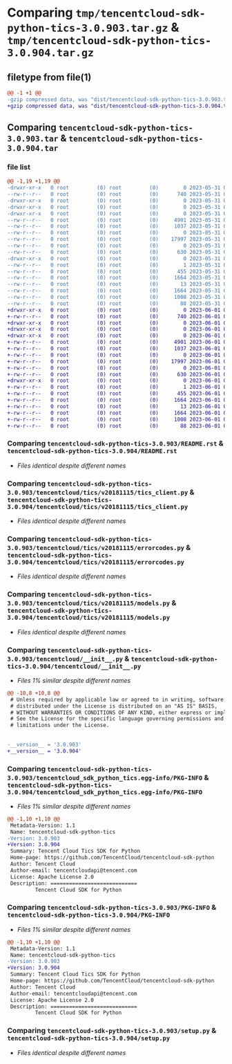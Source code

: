 # Comparing `tmp/tencentcloud-sdk-python-tics-3.0.903.tar.gz` & `tmp/tencentcloud-sdk-python-tics-3.0.904.tar.gz`

## filetype from file(1)

```diff
@@ -1 +1 @@
-gzip compressed data, was "dist/tencentcloud-sdk-python-tics-3.0.903.tar", last modified: Wed May 31 02:23:20 2023, max compression
+gzip compressed data, was "dist/tencentcloud-sdk-python-tics-3.0.904.tar", last modified: Thu Jun  1 02:48:32 2023, max compression
```

## Comparing `tencentcloud-sdk-python-tics-3.0.903.tar` & `tencentcloud-sdk-python-tics-3.0.904.tar`

### file list

```diff
@@ -1,19 +1,19 @@
-drwxr-xr-x   0 root         (0) root         (0)        0 2023-05-31 02:23:20.000000 tencentcloud-sdk-python-tics-3.0.903/
--rw-r--r--   0 root         (0) root         (0)      740 2023-05-31 02:23:20.000000 tencentcloud-sdk-python-tics-3.0.903/README.rst
-drwxr-xr-x   0 root         (0) root         (0)        0 2023-05-31 02:23:20.000000 tencentcloud-sdk-python-tics-3.0.903/tencentcloud/
-drwxr-xr-x   0 root         (0) root         (0)        0 2023-05-31 02:23:20.000000 tencentcloud-sdk-python-tics-3.0.903/tencentcloud/tics/
-drwxr-xr-x   0 root         (0) root         (0)        0 2023-05-31 02:23:20.000000 tencentcloud-sdk-python-tics-3.0.903/tencentcloud/tics/v20181115/
--rw-r--r--   0 root         (0) root         (0)     4901 2023-05-31 02:23:20.000000 tencentcloud-sdk-python-tics-3.0.903/tencentcloud/tics/v20181115/tics_client.py
--rw-r--r--   0 root         (0) root         (0)     1037 2023-05-31 02:23:20.000000 tencentcloud-sdk-python-tics-3.0.903/tencentcloud/tics/v20181115/errorcodes.py
--rw-r--r--   0 root         (0) root         (0)        0 2023-05-31 02:23:20.000000 tencentcloud-sdk-python-tics-3.0.903/tencentcloud/tics/v20181115/__init__.py
--rw-r--r--   0 root         (0) root         (0)    17997 2023-05-31 02:23:20.000000 tencentcloud-sdk-python-tics-3.0.903/tencentcloud/tics/v20181115/models.py
--rw-r--r--   0 root         (0) root         (0)        0 2023-05-31 02:23:20.000000 tencentcloud-sdk-python-tics-3.0.903/tencentcloud/tics/__init__.py
--rw-r--r--   0 root         (0) root         (0)      630 2023-05-31 02:23:20.000000 tencentcloud-sdk-python-tics-3.0.903/tencentcloud/__init__.py
-drwxr-xr-x   0 root         (0) root         (0)        0 2023-05-31 02:23:20.000000 tencentcloud-sdk-python-tics-3.0.903/tencentcloud_sdk_python_tics.egg-info/
--rw-r--r--   0 root         (0) root         (0)        1 2023-05-31 02:23:20.000000 tencentcloud-sdk-python-tics-3.0.903/tencentcloud_sdk_python_tics.egg-info/dependency_links.txt
--rw-r--r--   0 root         (0) root         (0)      455 2023-05-31 02:23:20.000000 tencentcloud-sdk-python-tics-3.0.903/tencentcloud_sdk_python_tics.egg-info/SOURCES.txt
--rw-r--r--   0 root         (0) root         (0)     1664 2023-05-31 02:23:20.000000 tencentcloud-sdk-python-tics-3.0.903/tencentcloud_sdk_python_tics.egg-info/PKG-INFO
--rw-r--r--   0 root         (0) root         (0)       13 2023-05-31 02:23:20.000000 tencentcloud-sdk-python-tics-3.0.903/tencentcloud_sdk_python_tics.egg-info/top_level.txt
--rw-r--r--   0 root         (0) root         (0)     1664 2023-05-31 02:23:20.000000 tencentcloud-sdk-python-tics-3.0.903/PKG-INFO
--rw-r--r--   0 root         (0) root         (0)     1008 2023-05-31 02:23:20.000000 tencentcloud-sdk-python-tics-3.0.903/setup.py
--rw-r--r--   0 root         (0) root         (0)       88 2023-05-31 02:23:20.000000 tencentcloud-sdk-python-tics-3.0.903/setup.cfg
+drwxr-xr-x   0 root         (0) root         (0)        0 2023-06-01 02:48:32.000000 tencentcloud-sdk-python-tics-3.0.904/
+-rw-r--r--   0 root         (0) root         (0)      740 2023-06-01 02:48:32.000000 tencentcloud-sdk-python-tics-3.0.904/README.rst
+drwxr-xr-x   0 root         (0) root         (0)        0 2023-06-01 02:48:32.000000 tencentcloud-sdk-python-tics-3.0.904/tencentcloud/
+drwxr-xr-x   0 root         (0) root         (0)        0 2023-06-01 02:48:32.000000 tencentcloud-sdk-python-tics-3.0.904/tencentcloud/tics/
+drwxr-xr-x   0 root         (0) root         (0)        0 2023-06-01 02:48:32.000000 tencentcloud-sdk-python-tics-3.0.904/tencentcloud/tics/v20181115/
+-rw-r--r--   0 root         (0) root         (0)     4901 2023-06-01 02:48:32.000000 tencentcloud-sdk-python-tics-3.0.904/tencentcloud/tics/v20181115/tics_client.py
+-rw-r--r--   0 root         (0) root         (0)     1037 2023-06-01 02:48:32.000000 tencentcloud-sdk-python-tics-3.0.904/tencentcloud/tics/v20181115/errorcodes.py
+-rw-r--r--   0 root         (0) root         (0)        0 2023-06-01 02:48:32.000000 tencentcloud-sdk-python-tics-3.0.904/tencentcloud/tics/v20181115/__init__.py
+-rw-r--r--   0 root         (0) root         (0)    17997 2023-06-01 02:48:32.000000 tencentcloud-sdk-python-tics-3.0.904/tencentcloud/tics/v20181115/models.py
+-rw-r--r--   0 root         (0) root         (0)        0 2023-06-01 02:48:32.000000 tencentcloud-sdk-python-tics-3.0.904/tencentcloud/tics/__init__.py
+-rw-r--r--   0 root         (0) root         (0)      630 2023-06-01 02:48:32.000000 tencentcloud-sdk-python-tics-3.0.904/tencentcloud/__init__.py
+drwxr-xr-x   0 root         (0) root         (0)        0 2023-06-01 02:48:32.000000 tencentcloud-sdk-python-tics-3.0.904/tencentcloud_sdk_python_tics.egg-info/
+-rw-r--r--   0 root         (0) root         (0)        1 2023-06-01 02:48:32.000000 tencentcloud-sdk-python-tics-3.0.904/tencentcloud_sdk_python_tics.egg-info/dependency_links.txt
+-rw-r--r--   0 root         (0) root         (0)      455 2023-06-01 02:48:32.000000 tencentcloud-sdk-python-tics-3.0.904/tencentcloud_sdk_python_tics.egg-info/SOURCES.txt
+-rw-r--r--   0 root         (0) root         (0)     1664 2023-06-01 02:48:32.000000 tencentcloud-sdk-python-tics-3.0.904/tencentcloud_sdk_python_tics.egg-info/PKG-INFO
+-rw-r--r--   0 root         (0) root         (0)       13 2023-06-01 02:48:32.000000 tencentcloud-sdk-python-tics-3.0.904/tencentcloud_sdk_python_tics.egg-info/top_level.txt
+-rw-r--r--   0 root         (0) root         (0)     1664 2023-06-01 02:48:32.000000 tencentcloud-sdk-python-tics-3.0.904/PKG-INFO
+-rw-r--r--   0 root         (0) root         (0)     1008 2023-06-01 02:48:32.000000 tencentcloud-sdk-python-tics-3.0.904/setup.py
+-rw-r--r--   0 root         (0) root         (0)       88 2023-06-01 02:48:32.000000 tencentcloud-sdk-python-tics-3.0.904/setup.cfg
```

### Comparing `tencentcloud-sdk-python-tics-3.0.903/README.rst` & `tencentcloud-sdk-python-tics-3.0.904/README.rst`

 * *Files identical despite different names*

### Comparing `tencentcloud-sdk-python-tics-3.0.903/tencentcloud/tics/v20181115/tics_client.py` & `tencentcloud-sdk-python-tics-3.0.904/tencentcloud/tics/v20181115/tics_client.py`

 * *Files identical despite different names*

### Comparing `tencentcloud-sdk-python-tics-3.0.903/tencentcloud/tics/v20181115/errorcodes.py` & `tencentcloud-sdk-python-tics-3.0.904/tencentcloud/tics/v20181115/errorcodes.py`

 * *Files identical despite different names*

### Comparing `tencentcloud-sdk-python-tics-3.0.903/tencentcloud/tics/v20181115/models.py` & `tencentcloud-sdk-python-tics-3.0.904/tencentcloud/tics/v20181115/models.py`

 * *Files identical despite different names*

### Comparing `tencentcloud-sdk-python-tics-3.0.903/tencentcloud/__init__.py` & `tencentcloud-sdk-python-tics-3.0.904/tencentcloud/__init__.py`

 * *Files 1% similar despite different names*

```diff
@@ -10,8 +10,8 @@
 # Unless required by applicable law or agreed to in writing, software
 # distributed under the License is distributed on an "AS IS" BASIS,
 # WITHOUT WARRANTIES OR CONDITIONS OF ANY KIND, either express or implied.
 # See the License for the specific language governing permissions and
 # limitations under the License.
 
 
-__version__ = '3.0.903'
+__version__ = '3.0.904'
```

### Comparing `tencentcloud-sdk-python-tics-3.0.903/tencentcloud_sdk_python_tics.egg-info/PKG-INFO` & `tencentcloud-sdk-python-tics-3.0.904/tencentcloud_sdk_python_tics.egg-info/PKG-INFO`

 * *Files 1% similar despite different names*

```diff
@@ -1,10 +1,10 @@
 Metadata-Version: 1.1
 Name: tencentcloud-sdk-python-tics
-Version: 3.0.903
+Version: 3.0.904
 Summary: Tencent Cloud Tics SDK for Python
 Home-page: https://github.com/TencentCloud/tencentcloud-sdk-python
 Author: Tencent Cloud
 Author-email: tencentcloudapi@tencent.com
 License: Apache License 2.0
 Description: ============================
         Tencent Cloud SDK for Python
```

### Comparing `tencentcloud-sdk-python-tics-3.0.903/PKG-INFO` & `tencentcloud-sdk-python-tics-3.0.904/PKG-INFO`

 * *Files 1% similar despite different names*

```diff
@@ -1,10 +1,10 @@
 Metadata-Version: 1.1
 Name: tencentcloud-sdk-python-tics
-Version: 3.0.903
+Version: 3.0.904
 Summary: Tencent Cloud Tics SDK for Python
 Home-page: https://github.com/TencentCloud/tencentcloud-sdk-python
 Author: Tencent Cloud
 Author-email: tencentcloudapi@tencent.com
 License: Apache License 2.0
 Description: ============================
         Tencent Cloud SDK for Python
```

### Comparing `tencentcloud-sdk-python-tics-3.0.903/setup.py` & `tencentcloud-sdk-python-tics-3.0.904/setup.py`

 * *Files identical despite different names*

